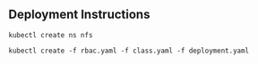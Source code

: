 ## Deployment Instructions
```
kubectl create ns nfs
```
```
kubectl create -f rbac.yaml -f class.yaml -f deployment.yaml
```